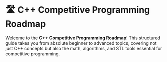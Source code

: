# 🛣️ C++ Competitive Programming Roadmap   
   
Welcome to the **C++ Competitive Programming Roadmap**! This structured guide takes you from absolute beginner to advanced topics, covering not just C++ concepts but also the math, algorithms, and STL tools essential for competitive programming. 
  
  
  
  
